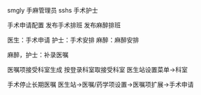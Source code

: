smgly   手麻管理员
sshs    手术护士

手术申请配置
发布手术排班
发布麻醉排班

医生：手术申请
护士：手术安排
麻醉：麻醉安排

麻醉，护士：补录医嘱

医嘱项接受科室生成
按登录科室取接受科室
医生站设置菜单->科室

手术停止长期医嘱
医生站->医嘱/药学项设置->医嘱项扩展->手术申请

